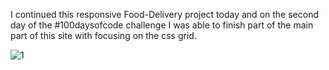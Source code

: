 I continued this responsive Food-Delivery project today and on the second day of the #100daysofcode challenge I was able to finish part of the main part of this site with focusing on the css grid.

![1](https://github.com/this-4mirho3ein/Food-Delivery/assets/165039206/47b13dc1-3060-473d-8e7e-eb43837070d9)
